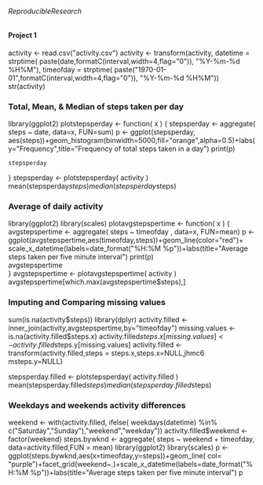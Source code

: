 ###### ReproducibleResearch
#### Project 1
activity <- read.csv("activity.csv")
activity <- transform(activity, 
                      datetime = strptime( paste(date,formatC(interval,width=4,flag="0")), "%Y-%m-%d %H%M"),
                      timeofday = strptime( paste("1970-01-01",formatC(interval,width=4,flag="0")), "%Y-%m-%d %H%M"))
str(activity)


### Total, Mean, & Median of steps taken per day

library(ggplot2)
plotstepsperday <- function( x ) {
    stepsperday <- aggregate( steps ~ date, data=x, FUN=sum)
    p <- ggplot(stepsperday, aes(steps))+geom_histogram(binwidth=5000,fill="orange",alpha=0.5)+labs(y="Frequency",title="Frequency of total steps taken in a day")
    print(p)

    stepsperday 
}
stepsperday <- plotstepsperday( activity )
mean(stepsperday$steps)
median(stepsperday$steps)

### Average of daily activity

library(ggplot2)
library(scales)
plotavgstepspertime <- function( x ) {
    avgstepspertime <- aggregate( steps ~ timeofday , data=x, FUN=mean)
    p <- ggplot(avgstepspertime,aes(timeofday,steps))+geom_line(color="red")+ scale_x_datetime(labels=date_format("%H:%M %p"))+labs(title="Average steps taken per five minute interval")
    print(p)    
    avgstepspertime    
}
avgstepspertime <- plotavgstepspertime( activity )
avgstepspertime[which.max(avgstepspertime$steps),]

### Imputing and Comparing missing values

sum(is.na(activity$steps))
library(dplyr)
activity.filled <- inner_join(activity,avgstepspertime,by="timeofday")
missing.values <- is.na(activity.filled$steps.x)
activity.filled$steps.x[missing.values] <- activity.filled$steps.y[missing.values]
activity.filled <- transform(activity.filled,steps = steps.x,steps.x=NULL,jhmc6 msteps.y=NULL)
                             
stepsperday.filled <- plotstepsperday( activity.filled )
mean(stepsperday.filled$steps)
median(stepsperday.filled$steps)

### Weekdays and weekends activity differences

weekend <- with(activity.filled, 
                ifelse( weekdays(datetime) %in% c("Saturday","Sunday"),"weekend","weekday"))
activity.filled$weekend <- factor(weekend)
steps.bywknd <- aggregate( steps ~ weekend + timeofday, data=activity.filled,FUN = mean)
library(ggplot2)
library(scales)
p <- ggplot(steps.bywknd,aes(x=timeofday,y=steps))+geom_line( col= "purple")+facet_grid(weekend~.)+scale_x_datetime(labels=date_format("%H:%M %p"))+labs(title="Average steps taken per five minute interval")
p

